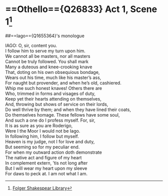 # ==Othello=={Q26833} Act 1, Scene 1[^1] 
##==Iago=={Q1655364}'s monologue

IAGO:  O, sir, content you.</br>
I follow him to serve my turn upon him.</br>
We cannot all be masters, nor all masters</br>
Cannot be truly followed. You shall mark</br>
Many a duteous and knee-crooking knave</br>
That, doting on his own obsequious bondage,</br>
Wears out his time, much like his master’s ass,</br>
For naught but provender, and when he’s old, cashiered.</br>
Whip me such honest knaves! Others there are</br>
Who, trimmed in forms and visages of duty,</br>
Keep yet their hearts attending on themselves,</br>
And, throwing but shows of service on their lords,</br>
Do well thrive by them; and when they have lined their coats,</br>
Do themselves homage. These fellows have some soul,</br>
And such a one do I profess myself. For, sir,</br>
It is as sure as you are Roderigo,</br>
Were I the Moor I would not be Iago.</br>
In following him, I follow but myself.</br>
Heaven is my judge, not I for love and duty,</br>
But seeming so for my peculiar end.</br>
For when my outward action doth demonstrate</br>
The native act and figure of my heart</br>
In complement extern, ’tis not long after</br>
But I will wear my heart upon my sleeve</br>
For daws to peck at. I am not what I am.

[^1]: [Folger Shakespear Library](https://www.folger.edu/explore/shakespeares-works/othello/read/1/1/#line-1.1.44)